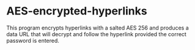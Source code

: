 # AES-encrypted-hyperlinks
This program encrypts hyperlinks with a salted AES 256 and produces a data URL that will decrypt and follow the hyperlink provided the correct password is entered.
